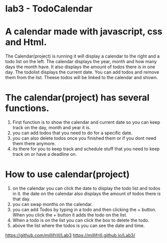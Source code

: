 # lab3 - TodoCalendar
# A calendar made with javascript, css and Html.

The Calendar(project) is running it will display a calendar to the right and a todo list on the left.
The calendar displays the year, month and how many days the month have. It also displays the amount of todos there is in one day.
The todolist displays the current date. You can add todos and remove them from the list. Theese todos will be linked to the calendar and shown.


 
# The calendar(project) has several functions.

1. First function is to show the calendar and current date so you can keep track on the day, month and year it is.
2. you can add todos that you need to do for a specific date.
3. you can also delete todos once you finished them or if you dont need them there anymore.
4. its there for you to keep track and schedule stuff that you need to keep track on or have a deadline on.


# How to use calendar(project)

1. on the calendar you can click the date to display the todo list and todos in it.
the date on the calendar also displays the amount of todos there is that day. 
2. you can swap months on the calendar.
3. you can add Todos by typing in a todo and then clicking the + button. When you click the + button it adds the todo on the list.
4. When a todo is on the list you can click the box to delete the todo.
5. above the list where the todos is you can see the date and time.

https://github.com/millifrill/Lab3
https://millifrill.github.io/Lab3/

